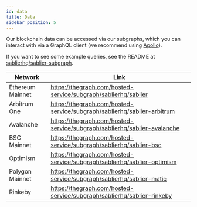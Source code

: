 ```yaml
---
id: data
title: Data
sidebar_position: 5
---
```


Our blockchain data can be accessed via our subgraphs, which you can interact with via a GraphQL client (we recommend using [Apollo](https://github.com/apollographql/apollo-client)).

If you want to see some example queries, see the README at [sablierhq/sablier-subgraph](https://github.com/sablierhq/sablier-subgraph).

| Network          | Link                                                                     |
| ---------------- | ------------------------------------------------------------------------ |
| Ethereum Mainnet | https://thegraph.com/hosted-service/subgraph/sablierhq/sablier           |
| Arbitrum One     | https://thegraph.com/hosted-service/subgraph/sablierhq/sablier-arbitrum  |
| Avalanche        | https://thegraph.com/hosted-service/subgraph/sablierhq/sablier-avalanche |
| BSC Mainnet      | https://thegraph.com/hosted-service/subgraph/sablierhq/sablier-bsc       |
| Optimism         | https://thegraph.com/hosted-service/subgraph/sablierhq/sablier-optimism  |
| Polygon Mainnet  | https://thegraph.com/hosted-service/subgraph/sablierhq/sablier-matic     |
| Rinkeby          | https://thegraph.com/hosted-service/subgraph/sablierhq/sablier-rinkeby   |
